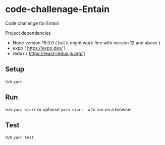 # code-challenage-Entain

Code challenge for Entain

Project dependancies

- Node version 16.0.0 ( but it might work fine with version 12 and above )
- expo ( https://expo.dev/ )
- redux ( https://react-redux.js.org/ )

## Setup

run `yarn`

## Run

run `yarn start` or optional `yarn start -w` to run on a browser

## Test
run `yarn test`